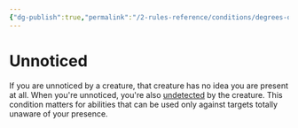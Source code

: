 ```yaml
---
{"dg-publish":true,"permalink":"/2-rules-reference/conditions/degrees-of-detection/unnoticed/"}
---
```


# Unnoticed

If you are unnoticed by a creature, that creature has no idea you are present at all. When you're unnoticed, you're also [undetected](https://2e.aonprd.com/Conditions.aspx?ID=39) by the creature. This condition matters for abilities that can be used only against targets totally unaware of your presence.